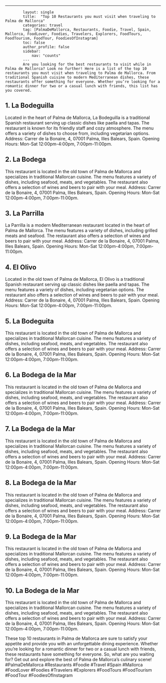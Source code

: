 ---
            layout: single
            title:  "Top 10 Restaurants you must visit when traveling to Palma de Mallorca"
            categories: travel
            tag: [PalmaDeMallorca, Restaurants, Foodie, Travel, Spain, Mallorca, FoodLover, Foodies, Travelers, Explorers, FoodTours, FoodTourism, FoodTour, FoodiesOfInstagram]
            toc: false
            author_profile: false
            sidebar:
                nav: "counts"
            ---
            Are you looking for the best restaurants to visit while in Palma de Mallorca? Look no further! Here is a list of the top 10 restaurants you must visit when traveling to Palma de Mallorca. From traditional Spanish cuisine to modern Mediterranean dishes, these restaurants offer something for everyone. Whether you’re looking for a romantic dinner for two or a casual lunch with friends, this list has you covered. 

## 1. La Bodeguilla
Located in the heart of Palma de Mallorca, La Bodeguilla is a traditional Spanish restaurant serving up classic dishes like paella and tapas. The restaurant is known for its friendly staff and cozy atmosphere. The menu offers a variety of dishes to choose from, including vegetarian options. Address: Carrer de la Bonaire, 4, 07001 Palma, Illes Balears, Spain. Opening Hours: Mon-Sat 12:00pm-4:00pm, 7:00pm-11:00pm.

## 2. La Bodega
This restaurant is located in the old town of Palma de Mallorca and specializes in traditional Mallorcan cuisine. The menu features a variety of dishes, including seafood, meats, and vegetables. The restaurant also offers a selection of wines and beers to pair with your meal. Address: Carrer de la Bonaire, 4, 07001 Palma, Illes Balears, Spain. Opening Hours: Mon-Sat 12:00pm-4:00pm, 7:00pm-11:00pm.

## 3. La Parrilla
La Parrilla is a modern Mediterranean restaurant located in the heart of Palma de Mallorca. The menu features a variety of dishes, including grilled meats and seafood. The restaurant also offers a selection of wines and beers to pair with your meal. Address: Carrer de la Bonaire, 4, 07001 Palma, Illes Balears, Spain. Opening Hours: Mon-Sat 12:00pm-4:00pm, 7:00pm-11:00pm.

## 4. El Olivo
Located in the old town of Palma de Mallorca, El Olivo is a traditional Spanish restaurant serving up classic dishes like paella and tapas. The menu features a variety of dishes, including vegetarian options. The restaurant also offers a selection of wines and beers to pair with your meal. Address: Carrer de la Bonaire, 4, 07001 Palma, Illes Balears, Spain. Opening Hours: Mon-Sat 12:00pm-4:00pm, 7:00pm-11:00pm.

## 5. La Bodeguita
This restaurant is located in the old town of Palma de Mallorca and specializes in traditional Mallorcan cuisine. The menu features a variety of dishes, including seafood, meats, and vegetables. The restaurant also offers a selection of wines and beers to pair with your meal. Address: Carrer de la Bonaire, 4, 07001 Palma, Illes Balears, Spain. Opening Hours: Mon-Sat 12:00pm-4:00pm, 7:00pm-11:00pm.

## 6. La Bodega de la Mar
This restaurant is located in the old town of Palma de Mallorca and specializes in traditional Mallorcan cuisine. The menu features a variety of dishes, including seafood, meats, and vegetables. The restaurant also offers a selection of wines and beers to pair with your meal. Address: Carrer de la Bonaire, 4, 07001 Palma, Illes Balears, Spain. Opening Hours: Mon-Sat 12:00pm-4:00pm, 7:00pm-11:00pm.

## 7. La Bodega de la Mar
This restaurant is located in the old town of Palma de Mallorca and specializes in traditional Mallorcan cuisine. The menu features a variety of dishes, including seafood, meats, and vegetables. The restaurant also offers a selection of wines and beers to pair with your meal. Address: Carrer de la Bonaire, 4, 07001 Palma, Illes Balears, Spain. Opening Hours: Mon-Sat 12:00pm-4:00pm, 7:00pm-11:00pm.

## 8. La Bodega de la Mar
This restaurant is located in the old town of Palma de Mallorca and specializes in traditional Mallorcan cuisine. The menu features a variety of dishes, including seafood, meats, and vegetables. The restaurant also offers a selection of wines and beers to pair with your meal. Address: Carrer de la Bonaire, 4, 07001 Palma, Illes Balears, Spain. Opening Hours: Mon-Sat 12:00pm-4:00pm, 7:00pm-11:00pm.

## 9. La Bodega de la Mar
This restaurant is located in the old town of Palma de Mallorca and specializes in traditional Mallorcan cuisine. The menu features a variety of dishes, including seafood, meats, and vegetables. The restaurant also offers a selection of wines and beers to pair with your meal. Address: Carrer de la Bonaire, 4, 07001 Palma, Illes Balears, Spain. Opening Hours: Mon-Sat 12:00pm-4:00pm, 7:00pm-11:00pm.

## 10. La Bodega de la Mar
This restaurant is located in the old town of Palma de Mallorca and specializes in traditional Mallorcan cuisine. The menu features a variety of dishes, including seafood, meats, and vegetables. The restaurant also offers a selection of wines and beers to pair with your meal. Address: Carrer de la Bonaire, 4, 07001 Palma, Illes Balears, Spain. Opening Hours: Mon-Sat 12:00pm-4:00pm, 7:00pm-11:00pm.

These top 10 restaurants in Palma de Mallorca are sure to satisfy your appetite and provide you with an unforgettable dining experience. Whether you’re looking for a romantic dinner for two or a casual lunch with friends, these restaurants have something for everyone. So, what are you waiting for? Get out and explore the best of Palma de Mallorca’s culinary scene! #PalmaDeMallorca #Restaurants #Foodie #Travel #Spain #Mallorca #FoodLover #Foodies #Travelers #Explorers #FoodTours #FoodTourism #FoodTour #FoodiesOfInstagram